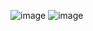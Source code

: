 
![image](https://github.com/kararrl/kararrl/assets/160807966/32dec5a0-08c3-4f42-a61e-91b74e2b23f0)
![image](https://github.com/kararrl/kararrl/assets/160807966/69298ed2-4024-4bf5-b2c6-9350faa66c5d)
